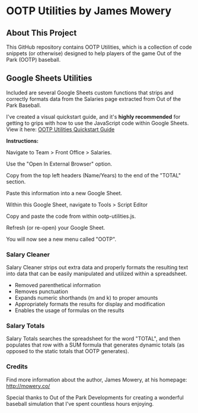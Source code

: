 # OOTP Utilities by James Mowery

## About This Project

This GitHub repository contains OOTP Utilities, which is a collection of code snippets (or otherwise) designed to help players of the game Out of the Park (OOTP) baseball.

## Google Sheets Utilities

Included are several Google Sheets custom functions that strips and correctly formats data from the Salaries page extracted from Out of the Park Baseball.

I've created a visual quickstart guide, and it's **highly recommended** for getting to grips with how to use the JavaScript code within Google Sheets. View it here: [OOTP Utilities Quickstart Guide](http://imgur.com/a/IYIPC)

**Instructions:**

Navigate to Team > Front Office > Salaries.


Use the "Open In External Browser" option.


Copy from the top left headers (Name/Years) to the end of the "TOTAL" section.

Paste this information into a new Google Sheet.

Within this Google Sheet, navigate to Tools > Script Editor

Copy and paste the code from within ootp-utilities.js.

Refresh (or re-open) your Google Sheet.

You will now see a new menu called "OOTP".

### Salary Cleaner

Salary Cleaner strips out extra data and properly formats the resulting text into data that can be easily manipulated and utilized within a spreadsheet.

* Removed parenthetical information
* Removes punctuation
* Expands numeric shorthands (m and k) to proper amounts
* Appropriately formats the results for display and modification
* Enables the usage of formulas on the results

### Salary Totals

Salary Totals searches the spreadsheet for the word "TOTAL", and then populates that row with a SUM formula that generates dynamic totals (as opposed to the static totals that OOTP generates).

### Credits

Find more information about the author, James Mowery, at his homepage: http://mowery.co/

Special thanks to Out of the Park Developments for creating a wonderful baseball simulation that I've spent countless hours enjoying.
